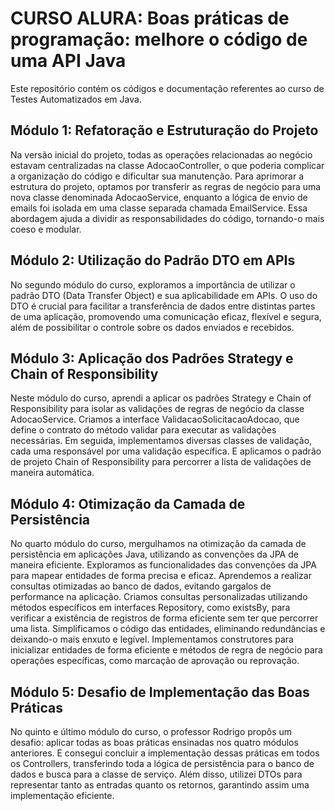 # CURSO ALURA: Boas práticas de programação: melhore o código de uma API Java

Este repositório contém os códigos e documentação referentes ao curso de Testes Automatizados em Java.

## Módulo 1: Refatoração e Estruturação do Projeto
Na versão inicial do projeto, todas as operações relacionadas ao negócio estavam centralizadas na classe AdocaoController, o que poderia complicar a organização do código e dificultar sua manutenção. Para aprimorar a estrutura do projeto, optamos por transferir as regras de negócio para uma nova classe denominada AdocaoService, enquanto a lógica de envio de emails foi isolada em uma classe separada chamada EmailService. Essa abordagem ajuda a dividir as responsabilidades do código, tornando-o mais coeso e modular.

## Módulo 2: Utilização do Padrão DTO em APIs
No segundo módulo do curso, exploramos a importância de utilizar o padrão DTO (Data Transfer Object) e sua aplicabilidade em APIs. O uso do DTO é crucial para facilitar a transferência de dados entre distintas partes de uma aplicação, promovendo uma comunicação eficaz, flexível e segura, além de possibilitar o controle sobre os dados enviados e recebidos.

## Módulo 3: Aplicação dos Padrões Strategy e Chain of Responsibility
Neste módulo do curso, aprendi a aplicar os padrões Strategy e Chain of Responsibility para isolar as validações de regras de negócio da classe AdocaoService. Criamos a interface ValidacaoSolicitacaoAdocao, que define o contrato do método validar para executar as validações necessárias. Em seguida, implementamos diversas classes de validação, cada uma responsável por uma validação específica. E aplicamos o padrão de projeto Chain of Responsibility para percorrer a lista de validações de maneira automática.

## Módulo 4: Otimização da Camada de Persistência
No quarto módulo do curso, mergulhamos na otimização da camada de persistência em aplicações Java, utilizando as convenções da JPA de maneira eficiente. Exploramos as funcionalidades das convenções da JPA para mapear entidades de forma precisa e eficaz. Aprendemos a realizar consultas otimizadas ao banco de dados, evitando gargalos de performance na aplicação. Criamos consultas personalizadas utilizando métodos específicos em interfaces Repository, como existsBy, para verificar a existência de registros de forma eficiente sem ter que percorrer uma lista. Simplificamos o código das entidades, eliminando redundâncias e deixando-o mais enxuto e legível. Implementamos construtores para inicializar entidades de forma eficiente e métodos de regra de negócio para operações específicas, como marcação de aprovação ou reprovação.

## Módulo 5: Desafio de Implementação das Boas Práticas
No quinto e último módulo do curso, o professor Rodrigo propôs um desafio: aplicar todas as boas práticas ensinadas nos quatro módulos anteriores. E  consegui concluir a implementação dessas práticas em todos os Controllers, transferindo toda a lógica de persistência para o banco de dados e  busca para a classe de serviço. Além disso, utilizei DTOs para representar tanto as entradas quanto os retornos, garantindo assim uma implementação eficiente.
